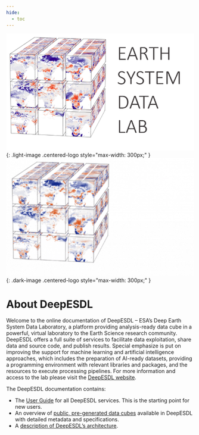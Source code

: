 ```yaml
---
hide:
  - toc
---
```


![DeepESDL](img/logo/logo_light.png){: .light-image .centered-logo style="max-width: 300px;" }
![DeepESDL](img/logo/logo_dark.png){: .dark-image .centered-logo style="max-width: 300px;" }

# About DeepESDL

Welcome to the online documentation of DeepESDL – ESA’s Deep Earth System
Data Laboratory, a platform providing analysis-ready data cube in a powerful,
virtual laboratory to the Earth Science research community. DeepESDL offers a
full suite of services to facilitate data exploitation, share data and source
code, and publish results. Special emphasize is put on improving the support
for machine learning and artificial intelligence approaches, which includes
the preparation of AI-ready datasets, providing a programming environment
with relevant libraries and packages, and the resources to execute processing
pipelines. For more information and access to the lab please visit the
[DeepESDL website](https://www.earthsystemdatalab.net/).

The DeepESDL documentation contains:

- The [User Guide](guide/overview.md) for all DeepESDL services.
  This is the starting point for new users.
- An overview of [public, pre-generated data cubes](datasets/datasets.md)
  available in DeepESDL with detailed metadata and specifications.
- A [description of DeepESDL’s architecture](design/index.md).
